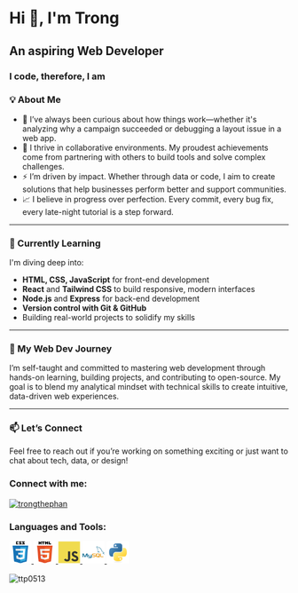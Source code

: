<h1 align="left"> Hi 👋, I'm Trong </h1>
<h2 align="left"> An aspiring Web Developer </h2>
<h3 align="left"> I code, therefore, I am </h3>

### 💡 About Me
- 💬 I’ve always been curious about how things work—whether it's analyzing why a campaign succeeded or debugging a layout issue in a web app.
- 🤝 I thrive in collaborative environments. My proudest achievements come from partnering with others to build tools and solve complex challenges.
- ⚡ I’m driven by impact. Whether through data or code, I aim to create solutions that help businesses perform better and support communities.
- 📈 I believe in progress over perfection. Every commit, every bug fix, every late-night tutorial is a step forward.

---
### 🌱 Currently Learning
I'm diving deep into:
- **HTML, CSS, JavaScript** for front-end development
- **React** and **Tailwind CSS** to build responsive, modern interfaces
- **Node.js** and **Express** for back-end development
- **Version control with Git & GitHub**
- Building real-world projects to solidify my skills

---

### 🚀 My Web Dev Journey
I’m self-taught and committed to mastering web development through hands-on learning, building projects, and contributing to open-source. My goal is to blend my analytical mindset with technical skills to create intuitive, data-driven web experiences.

---

### 📫 Let’s Connect
Feel free to reach out if you’re working on something exciting or just want to chat about tech, data, or design!
<h3 align="left">Connect with me:</h3>
<p align="left">
<a href="https://linkedin.com/in/trongthephan" target="blank"><img align="center" src="https://raw.githubusercontent.com/rahuldkjain/github-profile-readme-generator/master/src/images/icons/Social/linked-in-alt.svg" alt="trongthephan" height="30" width="40" /></a>
</p>

<h3 align="left">Languages and Tools:</h3>
<p align="left"> <a href="https://www.w3schools.com/css/" target="_blank" rel="noreferrer"> <img src="https://raw.githubusercontent.com/devicons/devicon/master/icons/css3/css3-original-wordmark.svg" alt="css3" width="40" height="40"/> </a> <a href="https://www.w3.org/html/" target="_blank" rel="noreferrer"> <img src="https://raw.githubusercontent.com/devicons/devicon/master/icons/html5/html5-original-wordmark.svg" alt="html5" width="40" height="40"/> </a> <a href="https://developer.mozilla.org/en-US/docs/Web/JavaScript" target="_blank" rel="noreferrer"> <img src="https://raw.githubusercontent.com/devicons/devicon/master/icons/javascript/javascript-original.svg" alt="javascript" width="40" height="40"/> </a> <a href="https://www.mysql.com/" target="_blank" rel="noreferrer"> <img src="https://raw.githubusercontent.com/devicons/devicon/master/icons/mysql/mysql-original-wordmark.svg" alt="mysql" width="40" height="40"/> </a> <a href="https://www.python.org" target="_blank" rel="noreferrer"> <img src="https://raw.githubusercontent.com/devicons/devicon/master/icons/python/python-original.svg" alt="python" width="40" height="40"/> </a> </p>

<p><img align="center" src="https://github-readme-stats.vercel.app/api/top-langs?username=ttp0513&show_icons=true&locale=en&layout=compact" alt="ttp0513" /></p>
